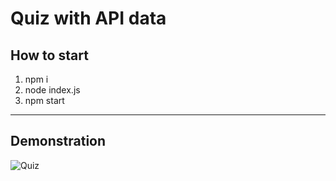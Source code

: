 # Quiz with API data

## How to start

1. npm i
2. node index.js
3. npm start

---

## Demonstration

![Quiz](https://user-images.githubusercontent.com/72819725/162826537-093c70a5-42f0-44ec-91f3-79a745594c9d.gif)

